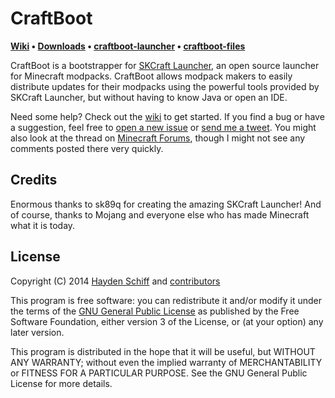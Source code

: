 # CraftBoot

**[Wiki](//github.com/oxguy3/craftboot/wiki) &bull; [Downloads](//github.com/oxguy3/craftboot/releases) &bull; [craftboot-launcher](//github.com/oxguy3/craftboot-launcher) &bull; [craftboot-files](//github.com/oxguy3/craftboot-files)**

CraftBoot is a bootstrapper for [SKCraft Launcher](https://github.com/skcraft/launcher), an open source launcher for Minecraft modpacks. CraftBoot allows modpack makers to easily distribute updates for their modpacks using the powerful tools provided by SKCraft Launcher, but without having to know Java or open an IDE.

Need some help? Check out the [wiki](//github.com/oxguy3/craftboot/wiki) to get started. If you find a bug or have a suggestion, feel free to [open a new issue](//github.com/oxguy3/craftboot/issues) or [send me a tweet](//twitter.com/oxguy3). You might also look at the thread on [Minecraft Forums](http://www.minecraftforum.net/topic/2532463-), though I might not see any comments posted there very quickly.


## Credits

Enormous thanks to sk89q for creating the amazing SKCraft Launcher! And of course, thanks to Mojang and everyone else who has made Minecraft what it is today.


## License

Copyright (C) 2014 [Hayden Schiff](//oxguy3.github.io) and [contributors](//github.com/oxguy3/craftboot/graphs/contributors)

This program is free software: you can redistribute it and/or modify it under the terms of the [GNU General Public License](http://www.gnu.org/licenses/gpl.html) as published by the Free Software Foundation, either version 3 of the License, or (at your option) any later version.

This program is distributed in the hope that it will be useful, but WITHOUT ANY WARRANTY; without even the implied warranty of MERCHANTABILITY or FITNESS FOR A PARTICULAR PURPOSE. See the GNU General Public License for more details.
